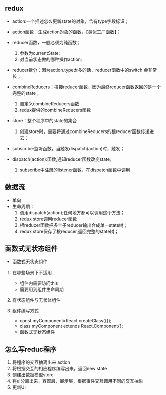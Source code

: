 ## redux

- action:一个描述怎么更新state的对象，含有type字段标识；

- action函数：生成action对象的函数，【类似工厂函数】；

- reducer函数，一般必须为纯函数；
    1. 参数为currentState;
    2. 对当前状态做的哪种操作action;

- reducer拆分：因为action.type太多的话，reducer函数中的switch 会非常长；

- combineReducers：拼接reducer函数，因为最终reducer函数返回的是一个完整的state；
    1. 自定义combineReducers函数
    2. redux提供的combineReducers函数

- store：整个程序中的state的集合
    1. 创建store时，需要将通过combineReducers的根reducer函数传递进去；

- subscribe:监听函数，当触发dispatch(action)时，触发；

- dispatch(action):函数,通知reducer函数改变state;
    1. subscribe中注册的listener函数，在dispatch函数中调用


## 数据流

- 单向
- 生命周期：
    1. 调用dispatch(action);任何地方都可以调用这个方法；
    2. redux store调用reducer函数
    3. 根reducer函数把多个子reducer输出合成单一state树；
    4. redux store保存了根reducer,返回完整的state树；


## 函数式无状态组件
- 函数式无状态组件
1. 在哪些场景下不适用
    - 组件内需要访问this
    - 需要用到组件生命周期

2. 有状态组件与无状体组件

3. 组件编写方式
    - const myComponent=React.createClass({});
    - class myComponent extends React.Component{};
    - 函数式无状态组件

## 怎么写reduc程序
1. 将程序的交互抽离出来 action
2. 将根据交互的相应程序编写出来，返回new state
3. 创建出数据模型store
4. 将ui分离出来，容器层，展示层，根据事件交互调用不同的交互抽象
5. 更新UI